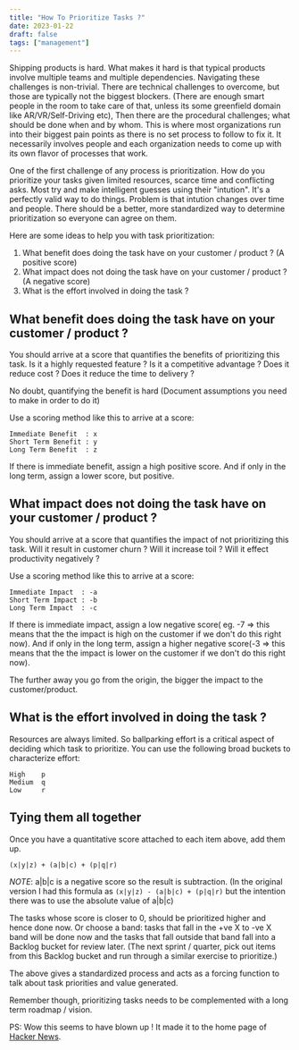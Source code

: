 ```yaml
---
title: "How To Prioritize Tasks ?"
date: 2023-01-22
draft: false
tags: ["management"]
---
```

Shipping products is hard. What makes it hard is that typical products involve multiple teams and multiple dependencies. Navigating these challenges is non-trivial. There are technical challenges to overcome, but those are typically not the biggest blockers. (There are enough smart people in the room to take care of that, unless its some greenfield domain like AR/VR/Self-Driving etc), Then there are the procedural challenges; what should be done when and by whom. This is where most organizations run into their biggest pain points as there is no set process to follow to fix it. It necessarily involves people and each organization needs to come up with its own flavor of processes that work.

One of the first challenge of any process is prioritization. How do you prioritize your tasks given limited resources, scarce time and conflicting asks. Most try and make intelligent guesses using their "intution". It's a perfectly valid way to do things. Problem is that intution changes over time and people. There should be a better, more standardized way to determine prioritization so everyone can agree on them.

Here are some ideas to help you with task prioritization:

1. What benefit does doing the task have on your customer / product ? (A positive score)
2. What impact does not doing the task have on your customer / product ? (A negative score)
3. What is the effort involved in doing the task ?


## What benefit does doing the task have on your customer / product ?
You should arrive at a score that quantifies the benefits of prioritizing this task. Is it a highly requested feature ? Is it a competitive advantage ? Does it reduce cost ? Does it reduce the time to delivery ?

No doubt, quantifying the benefit is hard (Document assumptions you need to make in order to do it)

Use a scoring method like this to arrive at a score:
```
Immediate Benefit  : x
Short Term Benefit : y
Long Term Benefit  : z
```

If there is immediate benefit, assign a high positive score. And if only in the long term, assign a lower score, but positive.

## What impact does not doing the task have on your customer / product ?
You should arrive at a score that quantifies the impact of not prioritizing this task. Will it result in customer churn ? Will it increase toil ? Will it effect productivity negatively ?

Use a scoring method like this to arrive at a score:

```
Immediate Impact  : -a
Short Term Impact : -b
Long Term Impact  : -c
```

If there is immediate impact, assign a low negative score( eg. -7 => this means that the the impact is high on the customer if we don't do this right now). And if only in the long term, assign a higher negative score(-3 => this means that the the impact is lower on the customer if we don't do this right now). 

The further away you go from the origin, the bigger the impact to the customer/product.

## What is the effort involved in doing the task ?
Resources are always limited. So ballparking effort is a critical aspect of deciding which task to prioritize. You can use the following broad buckets to characterize effort:

```
High    p
Medium  q
Low     r
```

## Tying them all together

Once you have a quantitative score attached to each item above, add them up. 

`(x|y|z) + (a|b|c) + (p|q|r)`

*NOTE*: a|b|c is a negative score so the result is subtraction. (In the original version I had this formula as `(x|y|z) - (a|b|c) + (p|q|r)` but the intention there was to use the absolute value of a|b|c)

The tasks whose score is closer to 0, should be prioritized higher and hence done now. Or choose a band: tasks that fall in the +ve X to -ve X band will be done now and the tasks that fall outside that band fall into a Backlog bucket for review later. (The next sprint / quarter, pick out items from this Backlog bucket and run through a similar exercise to prioritize.)

The above gives a standardized process and acts as a forcing function to talk about task priorities and value generated.

Remember though, prioritizing tasks needs to be complemented with a long term roadmap / vision. 

PS: Wow this seems to have blown up ! It made it to the home page of [Hacker News](https://news.ycombinator.com/item?id=34511496).